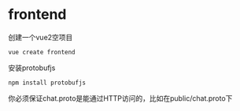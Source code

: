 # frontend

创建一个vue2空项目

```
vue create frontend
```

安装protobufjs

```
npm install protobufjs
```

你必须保证chat.proto是能通过HTTP访问的，比如在public/chat.proto下
